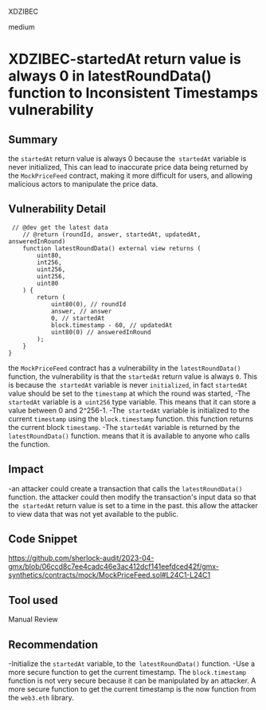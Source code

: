 XDZIBEC

medium

# XDZIBEC-startedAt return value is always 0 in latestRoundData() function to Inconsistent Timestamps vulnerability

## Summary

the `startedAt` return value is always 0 because the` startedAt` variable is never initialized, This can lead to inaccurate price data being returned by the `MockPriceFeed` contract, making it more difficult for users, and allowing malicious actors to manipulate the price data.

## Vulnerability Detail

```solidity
 // @dev get the latest data
    // @return (roundId, answer, startedAt, updatedAt, answeredInRound)
    function latestRoundData() external view returns (
        uint80,
        int256,
        uint256,
        uint256,
        uint80
    ) {
        return (
            uint80(0), // roundId
            answer, // answer
            0, // startedAt
            block.timestamp - 60, // updatedAt
            uint80(0) // answeredInRound
        );
    }
}
```
the `MockPriceFeed`  contract has a vulnerability in the `latestRoundData()` function, the vulnerability is that the `startedAt` return value is always `0`. This is because the` startedAt` variable is never `initialized`, in fact `startedAt` value should be set to the `timestamp` at which the round was started,
-The` startedAt` variable is a` uint256` type variable. This means that it can store a value between 0 and 2^256-1.
-The` startedAt` variable is initialized to the current `timestamp` using the `block.timestamp` function. this function returns the current block `timestamp`.
-The `startedAt` variable is returned by the `latestRoundData()` function. means that it is available to anyone who calls the function.

## Impact

-an attacker could create a transaction that calls the `latestRoundData()` function. the attacker could then modify the transaction's input data so that the` startedAt` return value is set to a time in the past. this  allow the attacker to view data that was not yet available to the public.


## Code Snippet

https://github.com/sherlock-audit/2023-04-gmx/blob/06ccd8c7ee4cadc46e3ac412dcf141eefdced42f/gmx-synthetics/contracts/mock/MockPriceFeed.sol#L24C1-L24C1

## Tool used

Manual Review

## Recommendation

-Initialize the `startedAt` variable, to the` latestRoundData()` function.
-Use a more secure function to get the current timestamp. The `block.timestamp` function is not very secure because it can be manipulated by an attacker. A more secure function to get the current timestamp is the now function from the `web3.eth` library.

